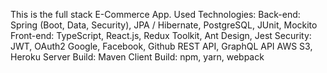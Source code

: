 This is the full stack E-Commerce App.
Used Technologies:
Back-end: Spring (Boot, Data, Security), JPA / Hibernate, PostgreSQL, JUnit, Mockito
Front-end: TypeScript, React.js, Redux Toolkit, Ant Design, Jest
Security: JWT, OAuth2 Google, Facebook, Github
REST API, GraphQL API
AWS S3, Heroku
Server Build: Maven
Client Build: npm, yarn, webpack
